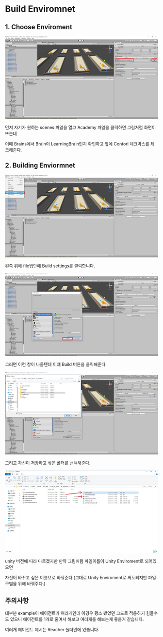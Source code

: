 # Build Enviromnet

## 1. Choose Enviroment

<img src="./images/env_1.png">

먼저 자기가 원하는 scenes 파일을 열고 Academy 파일을 클릭하면
그림처럼 화면이 뜨는데 

이때 Brains에서 Brain이 LearningBrain인지 확인하고 옆에 Contorl 체크박스를 체크해준다. 

## 2. Building Enviormnet

<img src="./images/env_2.jpg">

왼쪽 위에 file탭안에 Build settings를 클릭합니다.

<img src="./images/env_3.jpg">

그러면 이런 창이 나올텐데 이떄 Build 버튼을 클릭해준다.

<img src="./images/env_4.jpg">

그리고 자신이 저장하고 싶은 폴더를 선택해준다.

<img src="./images/env_5.jpg">

unity 버전에 따라 다르겠지만 만약 그림처럼 파일이름이 Unity Enviroment로 되어있으면 

자신이 바꾸고 싶은 이름으로 바꿔준다.(그대로 Unity Enviroment로 써도되지만 파일 구별을 위해 바꿔주다.)

## 주의사항 

대부분 example이 에이전트가 여러개인데 이경우 평소 봤었던 코드로 적용하기 힘들수도 있으니 에이전트를 1개로 줄여서 해보고 여러개를 해보는게 좋을거 같습니다.

여러개 에이전트 예시는 Reacher 폴더안에 있습니다.







